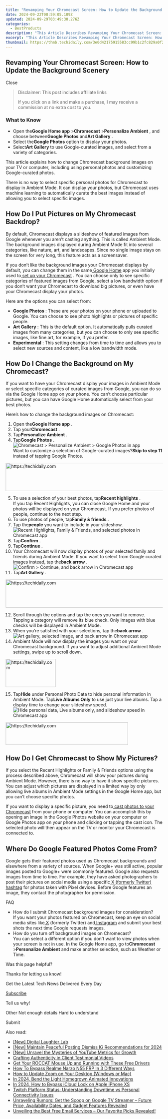 ```yaml
---
title: "Revamping Your Chromecast Screen: How to Update the Background Scenery"
date: 2024-09-22T08:59:05.109Z
updated: 2024-09-29T03:49:30.276Z
categories:
  - BestProducts
description: "This Article Describes Revamping Your Chromecast Screen: How to Update the Background Scenery"
excerpt: "This Article Describes Revamping Your Chromecast Screen: How to Update the Background Scenery"
thumbnail: https://thmb.techidaily.com/3e0d42175915583cc99b1c2fc829a0f2223c8a7d7c8763c638e5929d76908626.jpg
---
```


## Revamping Your Chromecast Screen: How to Update the Background Scenery

Close 

>  Disclaimer: This post includes affiliate links
>
>  If you click on a link and make a purchase, I may receive a commission at no extra cost to you.
>

###  What to Know

* Open the**Google Home app** \>**Chromecast** \>**Personalize Ambient** , and choose between**Google Photos** and**Art Gallery** .
* Select the**Google Photos** option to display your photos.
* Select**Art Gallery** to use Google-curated images, and select from a variety of categories.

 This article explains how to change Chromecast background images on your TV or computer, including using personal photos and customizing Google-curated photos.

 There is no way to select specific personal photos for Chromecast to display in Ambient Mode. It can display your photos, but Chromecast uses machine learning to automatically curate the best images instead of allowing you to select specific images.

##  How Do I Put Pictures on My Chromecast Backdrop?

 By default, Chromecast displays a slideshow of featured images from Google whenever you aren’t casting anything. This is called Ambient Mode. The background images displayed during Ambient Mode fit into several categories, like nature, art, and landscapes. Since no single image stays on the screen for very long, this feature acts as a screensaver.

 If you don’t like the background images your Chromecast displays by default, you can change them in the same[ Google Home](https://www.lifewire.com/what-is-google-home-and-how-does-it-work-4801919) app you initially used to[ set up your Chromecast](https://www.lifewire.com/set-up-google-chromecast-5323335) . You can choose only to see specific categories of featured images from Google, select a low bandwidth option if you don’t want your Chromecast to download big pictures, or even have your Chromecast display your photos.

 Here are the options you can select from:

* **Google Photos** : These are your photos on your phone or uploaded to Google. You can choose to see photo highlights or pictures of specific people.
* **Art Gallery** : This is the default option. It automatically pulls curated images from many categories, but you can choose to only see specific images, like fine art, for example, if you prefer.
* **Experimental** : This setting changes from time to time and allows you to select new sources and content, like a low bandwidth mode.

##  How Do I Change the Background on My Chromecast?

 If you want to have your Chromecast display your images in Ambient Mode or select specific categories of curated images from Google, you can do so via the Google Home app on your phone. You can’t choose particular pictures, but you can have Google Home automatically select from your best photos.

 Here’s how to change the background images on Chromecast:  

1. Open the**Google Home app** .
2. Tap your**Chromecast** .
3. Tap**Personalize Ambient** .
4. Tap**Google Photos** .  
![Chromecast > Personalize Ambient > Google Photos in app](https://www.lifewire.com/thmb/WGYadP41V_EpAPSuUDSlZKHV_A0=/1500x0/filters:no_upscale():max_bytes(150000):strip_icc():format(webp)/NEW34-8bb163c5ad6e44e3a7b8a3836b4487f6.jpg)  
 Want to customize a selection of Google-curated images?**Skip to step 11** instead of tapping Google Photos.

<!-- affiliate ads begin -->
<a href="https://aligracehair.sjv.io/c/5597632/1880960/19272" target="_top" id="1880960">
  <img src="//a.impactradius-go.com/display-ad/19272-1880960" border="0" alt="https://techidaily.com" width="728" height="90"/>
</a>
<img height="0" width="0" src="https://aligracehair.sjv.io/i/5597632/1880960/19272" style="position:absolute;visibility:hidden;" border="0" />
<!-- affiliate ads end -->

5. To use a selection of your best photos, tap**Recent highlights** .  
 If you tap Recent Highlights, you can close Google Home and your photos will be displayed on your Chromecast. If you prefer photos of people, continue to the next step.
6. To use photos of people, tap**Family & friends** .
7. Tap the**people** you want to include in your slideshow.  
![Recent Highlights, Family & Friends, and selected photos in Chromecast app](https://www.lifewire.com/thmb/61z8TFTOealSgZ3j_EUM2WGkjgA=/1500x0/filters:no_upscale():max_bytes(150000):strip_icc():format(webp)/NEW35-24ac6e83e9e240908ce717ed5b8134b3.jpg)
8. Tap**Confirm** .
9. Tap**Continue** .
10. Your Chromecast will now display photos of your selected family and friends during Ambient Mode. If you want to select from Google curated images instead, tap the**back arrow** .  
![Confirm > Continue, and back arrow in Chromecast app](https://www.lifewire.com/thmb/o-kLAJjl6Ac58RaEO5kDuvohdYI=/1500x0/filters:no_upscale():max_bytes(150000):strip_icc():format(webp)/NEW-cf9fbe4b987a47788a1bef9a4a74851e.jpg)
11. Tap**Art Gallery** .

<!-- affiliate ads begin -->
<a href="https://appsumo.8odi.net/c/5597632/2144285/7443" target="_top" id="2144285">
  <img src="//a.impactradius-go.com/display-ad/7443-2144285" border="0" alt="https://techidaily.com" width="728" height="90"/>
</a>
<img height="0" width="0" src="https://appsumo.8odi.net/i/5597632/2144285/7443" style="position:absolute;visibility:hidden;" border="0" />
<!-- affiliate ads end -->

12. Scroll through the options and tap the ones you want to remove.  
 Tapping a category will remove its blue check. Only images with blue checks will be displayed in Ambient Mode.
13. When you’re satisfied with your selections, tap the**back arrow** .  
![Art gallery, selected image, and back arrow in Chromecast app](https://www.lifewire.com/thmb/20q4xHx_KtSWHu5_7jXHcm-DUPQ=/1500x0/filters:no_upscale():max_bytes(150000):strip_icc():format(webp)/NEW1-77ab3ae446f440a89d7e79a2fd7d2a93.jpg)
14. Ambient Mode will now display the images you want on your Chromecast background. If you want to adjust additional Ambient Mode settings, swipe up to scroll down.

<!-- affiliate ads begin -->
<a href="https://aligracehair.sjv.io/c/5597632/2135410/19272" target="_top" id="2135410">
  <img src="//a.impactradius-go.com/display-ad/19272-2135410" border="0" alt="https://techidaily.com" width="160" height="90"/>
</a>
<img height="0" width="0" src="https://aligracehair.sjv.io/i/5597632/2135410/19272" style="position:absolute;visibility:hidden;" border="0" />
<!-- affiliate ads end -->

15. Tap**Hide** under Personal Photo Data to hide personal information in Ambient Mode. Tap**Live Albums Only** to use just your live albums. Tap a display time to change your slideshow speed.  
![Hide personal data, Live albums only, and slideshow speed in Chromecast app](https://www.lifewire.com/thmb/EpMujR313_dPd0O6nLNQy3VVA-0=/1500x0/filters:no_upscale():max_bytes(150000):strip_icc():format(webp)/NEW2-ca759fbff31b43f38bafc658da596862.jpg)

<!-- affiliate ads begin -->
<a href="https://aligracehair.sjv.io/c/5597632/2135417/19272" target="_top" id="2135417">
  <img src="//a.impactradius-go.com/display-ad/19272-2135417" border="0" alt="https://techidaily.com" width="392" height="72"/>
</a>
<img height="0" width="0" src="https://aligracehair.sjv.io/i/5597632/2135417/19272" style="position:absolute;visibility:hidden;" border="0" />
<!-- affiliate ads end -->

##  How Do I Get Chromecast to Show My Pictures?

 If you select the Recent Highlights or Family & Friends options using the process described above, Chromecast will show your pictures during Ambient Mode. However, there is no way to have it show specific pictures. You can adjust which pictures are displayed in a limited way by only allowing live albums in Ambient Mode settings in the Google Home app, but you can’t choose specific photos.

 If you want to display a specific picture, you need to[ cast photos to your Chromecast](https://www.lifewire.com/how-to-cast-google-photos-using-chromecast-5187994) from your phone or computer. You can accomplish this by opening an image in the Google Photos website on your computer or Google Photos app on your phone and clicking or tapping the cast icon. The selected photo will then appear on the TV or monitor your Chromecast is connected to.

##  Where Do Google Featured Photos Come From?

 Google gets their featured photos used as Chromecast backgrounds and elsewhere from a variety of sources. When Google+ was still active, popular images posted to Google+ were commonly featured. Google also requests images from time to time. For example, they have asked photographers to post their pictures on social media using a specific[ X (formerly Twitter) hashtag](https://www.lifewire.com/what-is-a-hashtag-on-twitter-3486592) for photos taken with Pixel devices. Before Google features an image, they contact the photographer for permission.

 FAQ

* How do I submit Chromecast background images for consideration?  
 If you want your photos featured on Chromecast, keep an eye on social media sites like[ X](https://www.lifewire.com/what-exactly-is-twitter-2483331) (formerly Twitter) and[ Instagram](https://www.lifewire.com/what-is-instagram-3486316) and submit your best shots the next time Google requests images.
* How do you turn off background images on Chromecast?  
 You can select a different option if you don't want to view photos when your screen is not in use. In the Google Home app, go to**Chromecast** \>**Personalize Ambient** and make another selection, such as Weather or Time.

Was this page helpful?

Thanks for letting us know!

 Get the Latest Tech News Delivered Every Day

[ Subscribe ](https://www.lifewire.com/#) 

Tell us why!

 Other  Not enough details  Hard to understand 

 Submit 

<ins class="adsbygoogle"
     style="display:block"
     data-ad-format="autorelaxed"
     data-ad-client="ca-pub-7571918770474297"
     data-ad-slot="1223367746"></ins>

<ins class="adsbygoogle"
     style="display:block"
     data-ad-client="ca-pub-7571918770474297"
     data-ad-slot="8358498916"
     data-ad-format="auto"
     data-full-width-responsive="true"></ins>

<span class="atpl-alsoreadstyle">Also read:</span>
<div><ul>
<li><a href="https://fox-glue.techidaily.com/new-digital-laughter-lab/"><u>[New] Digital Laughter Lab</u></a></li>
<li><a href="https://instagram-clips.techidaily.com/new-maintain-peaceful-posting-dismiss-ig-recommendations-for-2024/"><u>[New] Maintain Peaceful Posting Dismiss IG Recommendations for 2024</u></a></li>
<li><a href="https://facebook-video-share.techidaily.com/new-unravel-the-mysteries-of-youtube-metrics-for-growth/"><u>[New] Unravel the Mysteries of YouTube Metrics for Growth</u></a></li>
<li><a href="https://extra-lessons.techidaily.com/crafting-authenticity-in-client-testimonial-videos/"><u>Crafting Authenticity in Client Testimonial Videos</u></a></li>
<li><a href="https://hardware-help.techidaily.com/get-your-roccat-mouse-up-and-running-with-these-free-drivers/"><u>Get Your ROCCAT Mouse Up and Running with These Free Drivers</u></a></li>
<li><a href="https://android-frp.techidaily.com/how-to-bypass-realme-narzo-n55-frp-in-3-different-ways-by-drfone-android/"><u>How To Bypass Realme Narzo N55 FRP In 3 Different Ways</u></a></li>
<li><a href="https://techtrends.techidaily.com/how-to-update-zoom-on-your-desktop-windows-or-mac/"><u>How to Update Zoom on Your Desktop (Windows or Mac)</u></a></li>
<li><a href="https://youtube-data.techidaily.com/24-bend-the-light-homegrown-animated-innovations/"><u>In 2024, Bend the Light Homegrown Animated Innovations</u></a></li>
<li><a href="https://activate-lock.techidaily.com/in-2024-how-to-bypass-icloud-lock-on-apple-iphone-xs-by-drfone-ios/"><u>In 2024, How to Bypass iCloud Lock on Apple iPhone XS</u></a></li>
<li><a href="https://techtrends.techidaily.com/twitch-platform-status-understanding-downtime-vs-personal-connectivity-issues/"><u>Twitch Platform Status: Understanding Downtime vs Personal Connectivity Issues</u></a></li>
<li><a href="https://techtrends.techidaily.com/unraveling-rumors-get-the-scoop-on-google-tv-streamer-future-price-availability-dates-and-gadget-features-revealed/"><u>Unraveling Rumors: Get the Scoop on Google TV Streamer – Future Price, Availability Dates, and Gadget Features Revealed</u></a></li>
<li><a href="https://techtrends.techidaily.com/1722874548505-unveiling-the-best-free-email-services-our-favorite-picks-revealed/"><u>Unveiling the Best Free Email Services – Our Favorite Picks Revealed!</u></a></li>
</ul></div>

